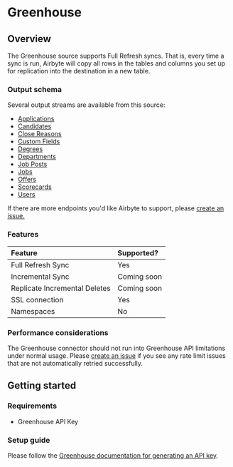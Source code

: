 # Greenhouse

## Overview

The Greenhouse source supports Full Refresh syncs. That is, every time a sync is run, Airbyte will copy all rows in the tables and columns you set up for replication into the destination in a new table.

### Output schema

Several output streams are available from this source:

* [Applications](https://developers.greenhouse.io/harvest.html#applications)
* [Candidates](https://developers.greenhouse.io/harvest.html#candidates)
* [Close Reasons](https://developers.greenhouse.io/harvest.html#close-reasons)
* [Custom Fields](https://developers.greenhouse.io/harvest.html#custom-fields)
* [Degrees](https://developers.greenhouse.io/harvest.html#get-list-degrees)
* [Departments](https://developers.greenhouse.io/harvest.html#departments)
* [Job Posts](https://developers.greenhouse.io/harvest.html#job-posts)
* [Jobs](https://developers.greenhouse.io/harvest.html#jobs)
* [Offers](https://developers.greenhouse.io/harvest.html#offers)
* [Scorecards](https://developers.greenhouse.io/harvest.html#scorecards)
* [Users](https://developers.greenhouse.io/harvest.html#users)

If there are more endpoints you'd like Airbyte to support, please [create an issue.](https://github.com/airbytehq/airbyte/issues/new/choose)

### Features

| Feature | Supported? |
| :--- | :--- |
| Full Refresh Sync | Yes |
| Incremental Sync | Coming soon |
| Replicate Incremental Deletes | Coming soon |
| SSL connection | Yes |
| Namespaces | No |

### Performance considerations

The Greenhouse connector should not run into Greenhouse API limitations under normal usage. Please [create an issue](https://github.com/airbytehq/airbyte/issues) if you see any rate limit issues that are not automatically retried successfully.

## Getting started

### Requirements

* Greenhouse API Key

### Setup guide

Please follow the [Greenhouse documentation for generating an API key](https://developers.greenhouse.io/harvest.html#authentication).


